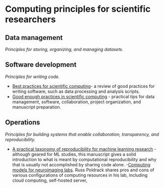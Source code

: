 # Computing principles for scientific researchers 

## Data management
_Principles for storing, organizing, and managing datasets._


## Software development
_Principles for writing code._
- [Best practices for scientific computing](https://journals.plos.org/plosbiology/article?id=10.1371/journal.pbio.1001745#s9)- a review of good practices for writing software, such as data processing and analysis scripts.  
- [Good enough practices in scientific computing](https://journals.plos.org/ploscompbiol/article?id=10.1371/journal.pcbi.1005510#sec001) - practical tips for data management, software, collaboration, project organization, and manuscript preparation.


## Operations
_Principles for building systems that enable collaboration, transparency, and reproducibility._
- [A practical taxonomy of reproducibility for machine learning research](https://openreview.net/pdf?id=B1eYYK5QgX) - although geared for ML studies, this manuscript gives a solid introduction to what is meant by computational reproducibility and why that is usually not accomplished by sharing code alone. 
-[Computing models for neuroimaging labs](http://www.russpoldrack.org/2019/12/computing-models-for-neuroimaging-lab.html). Russ Poldrack shares pros and cons of various configurations of computing resources in his lab, including cloud computing, self-hosted server, 

